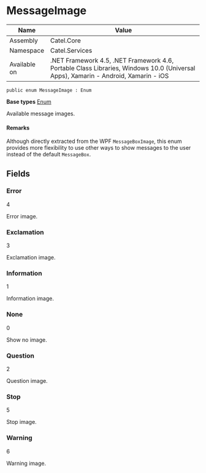 

# MessageImage

Name|Value
---|---
Assembly|Catel.Core
Namespace|Catel.Services
Available on|.NET Framework 4.5, .NET Framework 4.6, Portable Class Libraries, Windows 10.0 (Universal Apps), Xamarin - Android, Xamarin - iOS

```
public enum MessageImage : Enum
```

**Base types**
[Enum]()


Available message images.

#### Remarks

Although directly extracted from the WPF ```MessageBoxImage```, this enum provides more flexibility to use
    other ways to show messages to the user instead of the default ```MessageBox```.



## Fields

### Error
4

Error image.



### Exclamation
3

Exclamation image.



### Information
1

Information image.



### None
0

Show no image.



### Question
2

Question image.



### Stop
5

Stop image.



### Warning
6

Warning image.



